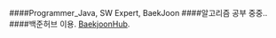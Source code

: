 ####Programmer_Java, SW Expert, BaekJoon
####알고리즘 공부 중중..
####백준허브 이용. [BaekjoonHub](https://github.com/BaekjoonHub/BaekjoonHub).

